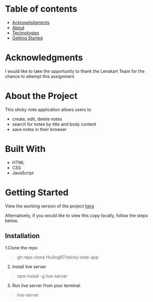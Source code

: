 # Table of contents
* [Acknowledgments](#acknowledgments)
* [About](#about-the-project)
* [Technologies](#built-with)
* [Getting Started](#getting-started)

# Acknowledgments
I would like to take the opportunity to thank the Lenskart Team for the chance to attempt this assignment.

# About the Project
This sticky note application allows users to
- create, edit, delete notes
- search for notes by title and body content
- save notes in their browser

# Built With
- HTML
- CSS
- JavaScript

# Getting Started
View the working version of the project [here](https://sticky-note-application.herokuapp.com/)

Alternatively, if you would like to view this copy locally, follow the steps below.
## Installation
1.Clone the repo
> gh repo clone Huiling97/sticky-note-app
2. Install live server
> npm install -g live-server
3. Run live server from your terminal
> live-server
